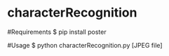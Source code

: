 # characterRecognition

#Requirements
    $ pip install poster

#Usage
    $ python characterRecognition.py [JPEG file]


